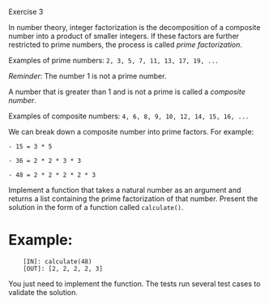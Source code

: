 Exercise 3

In number theory, integer factorization is the decomposition of a composite number into a product of smaller integers. If these factors are further restricted to prime numbers, the process is called *prime factorization*.


Examples of prime numbers: `2, 3, 5, 7, 11, 13, 17, 19, ...`

*Reminder*: The number 1 is not a prime number.


A number that is greater than 1 and is not a prime is called a *composite number*.


Examples of composite numbers: `4, 6, 8, 9, 10, 12, 14, 15, 16, ...`


We can break down a composite number into prime factors. For example:

    - 15 = 3 * 5

    - 36 = 2 * 2 * 3 * 3

    - 48 = 2 * 2 * 2 * 2 * 3

Implement a function that takes a natural number as an argument and returns a list containing the prime factorization of that number. Present the solution in the form of a function called `calculate()`.


# Example:

```
    [IN]: calculate(48)
    [OUT]: [2, 2, 2, 2, 3]
```

You just need to implement the function. The tests run several test cases to validate the solution.